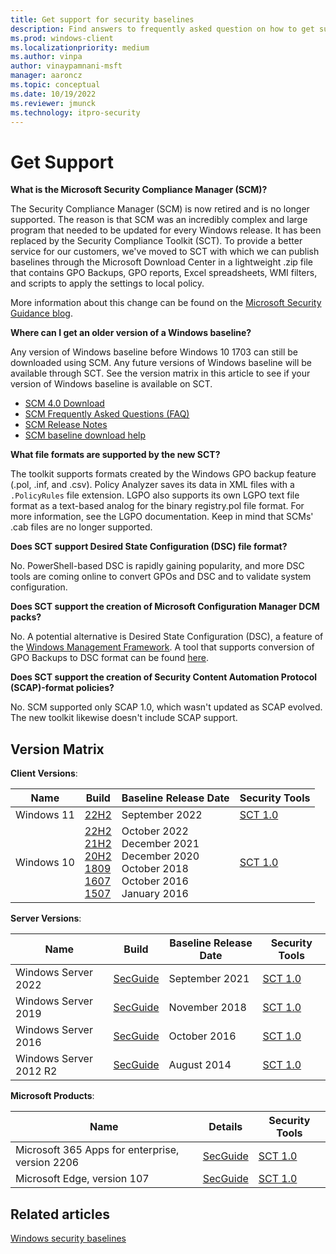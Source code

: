 ```yaml
---
title: Get support for security baselines
description: Find answers to frequently asked question on how to get support for baselines, the Security Compliance Toolkit (SCT), and related articles.
ms.prod: windows-client
ms.localizationpriority: medium
ms.author: vinpa
author: vinaypamnani-msft
manager: aaroncz
ms.topic: conceptual
ms.date: 10/19/2022
ms.reviewer: jmunck
ms.technology: itpro-security
---
```


# Get Support

**What is the Microsoft Security Compliance Manager (SCM)?**

The Security Compliance Manager (SCM) is now retired and is no longer supported. The reason is that SCM was an incredibly complex and large program that needed to be updated for every Windows release. It has been replaced by the Security Compliance Toolkit (SCT). To provide a better service for our customers, we've moved to SCT with which we can publish baselines through the Microsoft Download Center in a lightweight .zip file that contains GPO Backups, GPO reports, Excel spreadsheets, WMI filters, and scripts to apply the settings to local policy.

More information about this change can be found on the [Microsoft Security Guidance blog](/archive/blogs/secguide/security-compliance-manager-scm-retired-new-tools-and-procedures).

**Where can I get an older version of a Windows baseline?**

Any version of Windows baseline before Windows 10 1703 can still be downloaded using SCM. Any future versions of Windows baseline will be available through SCT. See the version matrix in this article to see if your version of Windows baseline is available on SCT.

- [SCM 4.0 Download](/previous-versions/tn-archive/cc936627(v=technet.10))
- [SCM Frequently Asked Questions (FAQ)](https://social.technet.microsoft.com/wiki/contents/articles/1836.microsoft-security-compliance-manager-scm-frequently-asked-questions-faq.aspx)
- [SCM Release Notes](https://social.technet.microsoft.com/wiki/contents/articles/1864.microsoft-security-compliance-manager-scm-release-notes.aspx)
- [SCM baseline download help](https://social.technet.microsoft.com/wiki/contents/articles/1865.microsoft-security-compliance-manager-scm-baseline-download-help.aspx)

**What file formats are supported by the new SCT?**

The toolkit supports formats created by the Windows GPO backup feature (.pol, .inf, and .csv). Policy Analyzer saves its data in XML files with a `.PolicyRules` file extension. LGPO also supports its own LGPO text file format as a text-based analog for the binary registry.pol file format. For more information, see the LGPO documentation. Keep in mind that SCMs' .cab files are no longer supported.

**Does SCT support Desired State Configuration (DSC) file format?**

No. PowerShell-based DSC is rapidly gaining popularity, and more DSC tools are coming online to convert GPOs and DSC and to validate system configuration.

**Does SCT support the creation of Microsoft Configuration Manager DCM packs?**

No. A potential alternative is Desired State Configuration (DSC), a feature of the [Windows Management Framework](https://www.microsoft.com/download/details.aspx?id=54616). A tool that supports conversion of GPO Backups to DSC format can be found [here](https://github.com/Microsoft/BaselineManagement).

**Does SCT support the creation of Security Content Automation Protocol (SCAP)-format policies?**

No. SCM supported only SCAP 1.0, which wasn't updated as SCAP evolved. The new toolkit likewise doesn't include SCAP support.

## Version Matrix

**Client Versions**:

| Name | Build | Baseline Release Date | Security Tools |
|--|--|--|--|
| Windows 11 | [22H2](https://techcommunity.microsoft.com/t5/microsoft-security-baselines/windows-11-version-22h2-security-baseline/ba-p/3632520) <br> | September 2022<br> | [SCT 1.0](https://www.microsoft.com/download/details.aspx?id=55319) |
| Windows 10 | [22H2](https://techcommunity.microsoft.com/t5/microsoft-security-baselines/windows-10-version-22h2-security-baseline/ba-p/3655724) <br> [21H2](https://techcommunity.microsoft.com/t5/microsoft-security-baselines/security-baseline-for-windows-10-version-21h2/ba-p/3042703) <br> [20H2](https://techcommunity.microsoft.com/t5/microsoft-security-baselines/security-baseline-final-for-windows-10-and-windows-server/ba-p/1999393) <br> [1809](https://techcommunity.microsoft.com/t5/microsoft-security-baselines/security-baseline-final-for-windows-10-v1809-and-windows-server/ba-p/701082) <br> [1607](/archive/blogs/secguide/security-baseline-for-windows-10-v1607-anniversary-edition-and-windows-server-2016) <br>[1507](/archive/blogs/secguide/security-baseline-for-windows-10-v1507-build-10240-th1-ltsb-update) | October 2022<br>December 2021<br>December 2020<br>October 2018<br>October 2016 <br>January 2016 | [SCT 1.0](https://www.microsoft.com/download/details.aspx?id=55319) |

**Server Versions**:

| Name                   | Build                                                                                                                                                       | Baseline Release Date | Security Tools                                                      |
|------------------------|-------------------------------------------------------------------------------------------------------------------------------------------------------------|-----------------------|---------------------------------------------------------------------|
| Windows Server 2022    | [SecGuide](https://techcommunity.microsoft.com/t5/microsoft-security-baselines/windows-server-2022-security-baseline/ba-p/2724685)                          | September 2021        | [SCT 1.0](https://www.microsoft.com/download/details.aspx?id=55319) |
| Windows Server 2019    | [SecGuide](https://techcommunity.microsoft.com/t5/microsoft-security-baselines/security-baseline-final-for-windows-10-v1809-and-windows-server/ba-p/701082) | November 2018         | [SCT 1.0](https://www.microsoft.com/download/details.aspx?id=55319) |
| Windows Server 2016    | [SecGuide](/archive/blogs/secguide/security-baseline-for-windows-10-v1607-anniversary-edition-and-windows-server-2016)                                      | October 2016          | [SCT 1.0](https://www.microsoft.com/download/details.aspx?id=55319) |
| Windows Server 2012 R2 | [SecGuide](/archive/blogs/secguide/security-baseline-for-windows-10-v1607-anniversary-edition-and-windows-server-2016)                                      | August 2014           | [SCT 1.0](https://www.microsoft.com/download/details.aspx?id=55319) |

**Microsoft Products**:

| Name                                            | Details                                                                                                                                                    | Security Tools                                                      |
|-------------------------------------------------|------------------------------------------------------------------------------------------------------------------------------------------------------------|---------------------------------------------------------------------|
| Microsoft 365 Apps for enterprise, version 2206 | [SecGuide](https://techcommunity.microsoft.com/t5/microsoft-security-baselines/security-baseline-for-microsoft-365-apps-for-enterprise-v2206/ba-p/3502714) | [SCT 1.0](https://www.microsoft.com/download/details.aspx?id=55319) |
| Microsoft Edge, version 107                     | [SecGuide](https://techcommunity.microsoft.com/t5/microsoft-security-baselines/security-baseline-for-microsoft-edge-v98/ba-p/3165443)                      | [SCT 1.0](https://www.microsoft.com/download/details.aspx?id=55319) |

## Related articles

[Windows security baselines](windows-security-baselines.md)
